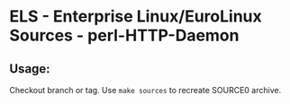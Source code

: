 # ELS - Enterprise Linux/EuroLinux Sources - perl-HTTP-Daemon
 
## Usage:
  Checkout branch or tag. Use `make sources` to recreate  SOURCE0 archive.
